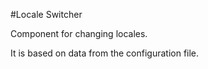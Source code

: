 #Locale Switcher

Component for changing locales.

It is based on data from the configuration file.
